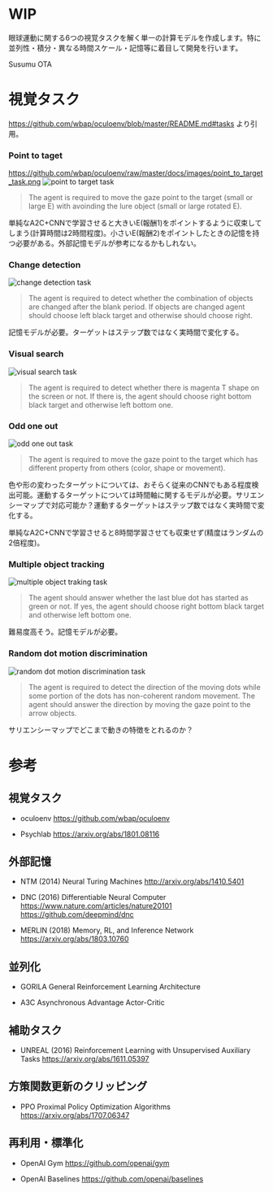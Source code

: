 # WIP

眼球運動に関する6つの視覚タスクを解く単一の計算モデルを作成します。特に並列性・積分・異なる時間スケール・記憶等に着目して開発を行います。

Susumu OTA



# 視覚タスク

https://github.com/wbap/oculoenv/blob/master/README.md#tasks より引用。

### Point to taget
https://github.com/wbap/oculoenv/raw/master/docs/images/point_to_target_task.png
![point to target task](https://github.com/wbap/oculoenv/raw/master/docs/images/point_to_target_task.png)

> The agent is required to move the gaze point to the target (small or large E) with avoinding the lure object (small or large rotated E).

単純なA2C+CNNで学習させると大きいE(報酬1)をポイントするように収束してしまう(計算時間は2時間程度)。小さいE(報酬2)をポイントしたときの記憶を持つ必要がある。外部記憶モデルが参考になるかもしれない。

### Change detection

![change detection task](https://github.com/wbap/oculoenv/raw/master/docs/images/change_detection_task.png)

> The agent is required to detect whether the combination of objects are changed after the blank period. If objects are changed agent should choose left black target and otherwise should choose right.

記憶モデルが必要。ターゲットはステップ数ではなく実時間で変化する。

### Visual search

![visual search task](https://github.com/wbap/oculoenv/raw/master/docs/images/visual_search_task.png)

> The agent is required to detect whether there is magenta T shape on the screen or not.
If there is, the agent should choose right bottom black target and otherwise left bottom one.

### Odd one out

![odd one out task](https://github.com/wbap/oculoenv/raw/master/docs/images/odd_one_out_task.png)

> The agent is required to move the gaze point to the target which has different property from others (color, shape or movement).

色や形の変わったターゲットについては、おそらく従来のCNNでもある程度検出可能。運動するターゲットについては時間軸に関するモデルが必要。サリエンシーマップで対応可能か？運動するターゲットはステップ数ではなく実時間で変化する。

単純なA2C+CNNで学習させると8時間学習させても収束せず(精度はランダムの2倍程度)。


### Multiple object tracking

![multiple object traking task](https://github.com/wbap/oculoenv/raw/master/docs/images/multiple_object_tracking_task.png)

> The agent should answer whether the last blue dot has started as green or not.
If yes, the agent should choose right bottom black target and otherwise left bottom one.

難易度高そう。記憶モデルが必要。

### Random dot motion discrimination

![random dot motion discrimination task](https://github.com/wbap/oculoenv/raw/master/docs/images/random_dot_task.png)

> The agent is required to detect the direction of the moving dots while some portion of the dots has non-coherent random movement. The agent should answer the direction by moving the gaze point to the arrow objects.

サリエンシーマップでどこまで動きの特徴をとれるのか？


# 参考

## 視覚タスク

- oculoenv
https://github.com/wbap/oculoenv

- Psychlab
https://arxiv.org/abs/1801.08116

## 外部記憶

- NTM (2014)
Neural Turing Machines
http://arxiv.org/abs/1410.5401

- DNC (2016)
Differentiable Neural Computer
https://www.nature.com/articles/nature20101
https://github.com/deepmind/dnc

- MERLIN (2018)
Memory, RL, and Inference Network
https://arxiv.org/abs/1803.10760

## 並列化

- GORILA
General Reinforcement Learning Architecture

- A3C
Asynchronous Advantage Actor-Critic

## 補助タスク

- UNREAL (2016)
Reinforcement Learning with Unsupervised Auxiliary Tasks
https://arxiv.org/abs/1611.05397

## 方策関数更新のクリッピング

- PPO
Proximal Policy Optimization Algorithms
https://arxiv.org/abs/1707.06347


## 再利用・標準化

- OpenAI Gym
https://github.com/openai/gym

- OpenAI Baselines
https://github.com/openai/baselines
